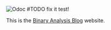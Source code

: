 ![Odoc](https://github.com/gitoleg/binaryanalysisplatform.github.io/workflows/Documentation/badge.svg)
#TODO fix it test!

This is the [Binary Analysis Blog](http://binaryanalysisplatform.github.io) website.
